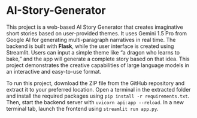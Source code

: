 # AI-Story-Generator

This project is a web-based AI Story Generator that creates imaginative short stories based on user-provided themes. It uses Gemini 1.5 Pro from Google AI for generating multi-paragraph narratives in real time. The backend is built with **Flask**, while the user interface is created using Streamlit. Users can input a simple theme like “a dragon who learns to bake,” and the app will generate a complete story based on that idea. This project demonstrates the creative capabilities of large language models in an interactive and easy-to-use format.

To run this project, download the ZIP file from the GitHub repository and extract it to your preferred location. Open a terminal in the extracted folder and install the required packages using `pip install -r requirements.txt`. Then, start the backend server with `uvicorn api:app --reload`. In a new terminal tab, launch the frontend using `streamlit run app.py`.

